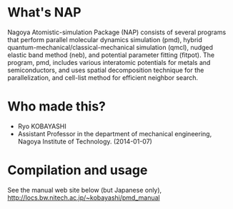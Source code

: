 # What's NAP
Nagoya Atomistic-simulation Package (NAP) consists of several programs that perform parallel molecular dynamics simulation (pmd),
hybrid quantum-mechanical/classical-mechanical simulation (qmcl), nudged elastic band method (neb),
and potential parameter fitting (fitpot).
The program, pmd, includes various interatomic potentials for metals and semiconductors,
and uses spatial decomposition technique for the parallelization, and cell-list method for efficient neighbor search.

# Who made this?
* Ryo KOBAYASHI
* Assistant Professor in the department of mechanical engineering, Nagoya Institute of Technology. (2014-01-07)

# Compilation and usage
See the manual web site below (but Japanese only),
http://locs.bw.nitech.ac.jp/~kobayashi/pmd_manual
